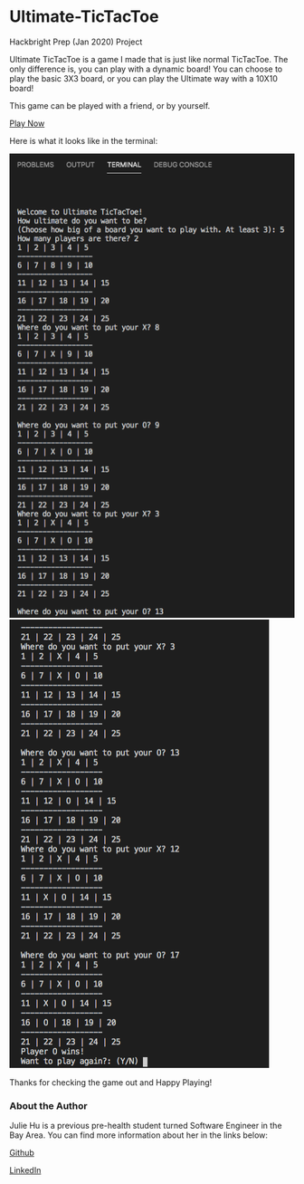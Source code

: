 # Ultimate-TicTacToe
Hackbright Prep (Jan 2020) Project

Ultimate TicTacToe is a game I made that is just like normal TicTacToe. The only difference is, you can play with a dynamic board! You can choose to play the basic 3X3 board, or you can play the Ultimate way with a 10X10 board! 

This game can be played with a friend, or by yourself. 

[Play Now](https://tictactoe-ultimate.juliehu2.repl.run)

Here is what it looks like in the terminal:

![](/ttt.png?raw=true)
![](/ttt2.png?raw=true)



Thanks for checking the game out and Happy Playing! 

### About the Author 
Julie Hu is a previous pre-health student turned Software Engineer in the Bay Area. You can find more information about her in the links below:

[Github](https://github.com/juliemyhu)

[LinkedIn](https://www.linkedin.com/in/julie-hu/)
